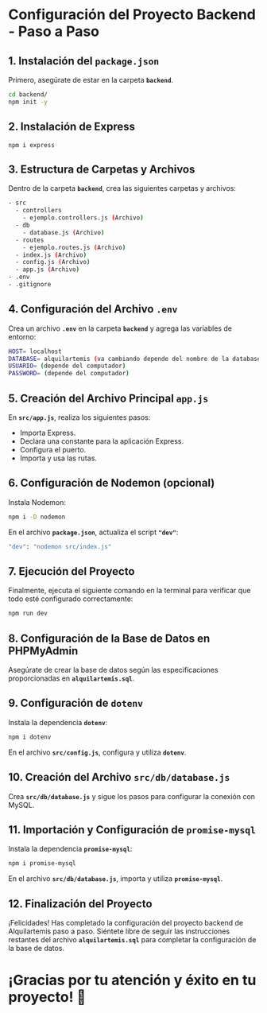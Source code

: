 # Configuración del Proyecto Backend - Paso a Paso

## 1. Instalación del **`package.json`**

Primero, asegúrate de estar en la carpeta **`backend`**.

```bash
cd backend/
npm init -y
```

## 2. Instalación de Express

    npm i express

## 3. Estructura de Carpetas y Archivos
Dentro de la carpeta **`backend`**, crea las siguientes carpetas y archivos:

```bash
- src
  - controllers
    - ejemplo.controllers.js (Archivo)
  - db
    - database.js (Archivo)
  - routes
    - ejemplo.routes.js (Archivo)
  - index.js (Archivo)
  - config.js (Archivo)
  - app.js (Archivo)
- .env
- .gitignore
```

## 4. Configuración del Archivo **`.env`**
Crea un archivo **`.env`** en la carpeta **`backend`** y agrega las variables de entorno:

```bash	
HOST= localhost
DATABASE= alquilartemis (va cambiando depende del nombre de la database)
USUARIO= (depende del computador)
PASSWORD= (depende del computador)
```

## 5. Creación del Archivo Principal **`app.js`**
En **`src/app.js`**, realiza los siguientes pasos:

* Importa Express.
* Declara una constante para la aplicación Express.
* Configura el puerto.
* Importa y usa las rutas.
## 6. Configuración de Nodemon (opcional)
Instala Nodemon:
```bash
npm i -D nodemon
```
En el archivo **`package.json`**, actualiza el script **`"dev"`**:

```bash
"dev": "nodemon src/index.js"
```

## 7. Ejecución del Proyecto
Finalmente, ejecuta el siguiente comando en la terminal para verificar que todo esté configurado correctamente:

```bash
npm run dev
```

## 8. Configuración de la Base de Datos en PHPMyAdmin
Asegúrate de crear la base de datos según las especificaciones proporcionadas en **`alquilartemis.sql`**.

## 9. Configuración de **`dotenv`**
Instala la dependencia **`dotenv`**:

```bash
npm i dotenv
```

En el archivo **`src/config.js`**, configura y utiliza **`dotenv`**.

## 10. Creación del Archivo **`src/db/database.js`**
Crea **`src/db/database.js`** y sigue los pasos para configurar la conexión con MySQL.

## 11. Importación y Configuración de **`promise-mysql`**
Instala la dependencia **`promise-mysql`**:

```bash
npm i promise-mysql
```

En el archivo **`src/db/database.js`**, importa y utiliza **`promise-mysql`**.

## 12. Finalización del Proyecto
¡Felicidades! Has completado la configuración del proyecto backend de Alquilartemis paso a paso. Siéntete libre de seguir las instrucciones restantes del archivo **`alquilartemis.sql`** para completar la configuración de la base de datos.

# ¡Gracias por tu atención y éxito en tu proyecto! 🚀